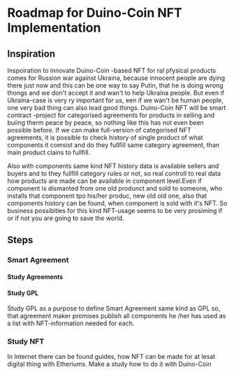 # Roadmap for Duino-Coin NFT Implementation
## Inspiration
Inspoiration to innovate Duino-Coin -based NFT for ral pfysical products comes for Russion war against Ukraina, because innocent people are dying there just now and this can be one way to say Putin, that he is doing wrong thongs and we don't accept it and wan't to help Ukraina people. But even if Ukraina-case is very ry important for us, een if we wan't be human people, one very bad thing can also lead good things. Duino-Coin NFT will be smart contract -project for categorised agreements for products in selling and buiing therm peace by peace, so nothing like this has not even been possible before. If we can make full-version of categorised NFT agreements, it is possible to check history of single product of what components it comsist and do they fullfill same category agreement, than main product clains to fullfill.

 Also with components same kind NFT history data is available sellers and buyers and to they fullfill category rules or not, so real controll to real data how products are made can be available in component level.Even if component is dismanted from one old produnct and sold to someone, who installs that component tpo his/her produc, new old old one, also that components history can be found, when component is sold with it's NFT. So business possibities for this kind NFT-usage seems to be very prosiming if or if not you are going to save the world.
 
 ## Steps
 ### Smart Agreement
 #### Study Agreements
 #### Study GPL
 Study GPL as a purpose to define Smart Agreement same kind as GPL so, that agreement maker promises publish all components  he /her has used as a list with NFT-information needed for each.
 ### Study NFT
 In Internet there can be found guides, how NFT can be made for at lesat digital thing with Etheriums. Make a study how to do it with Duino-Coin 

